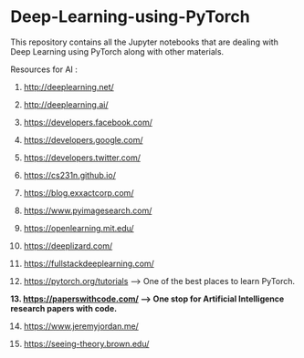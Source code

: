 # Deep-Learning-using-PyTorch
This repository contains all the Jupyter notebooks that are dealing with Deep Learning using PyTorch along with other materials.

Resources for AI :

1. http://deeplearning.net/

2. http://deeplearning.ai/

3. https://developers.facebook.com/

4. https://developers.google.com/

5. https://developers.twitter.com/

6. https://cs231n.github.io/

7. https://blog.exxactcorp.com/

8. https://www.pyimagesearch.com/

9. https://openlearning.mit.edu/

10. https://deeplizard.com/

11. https://fullstackdeeplearning.com/

12. https://pytorch.org/tutorials     --> One of the best places to learn PyTorch.

**13. https://paperswithcode.com/  --> One stop for Artificial Intelligence research papers with code.**

14. https://www.jeremyjordan.me/

15. https://seeing-theory.brown.edu/
